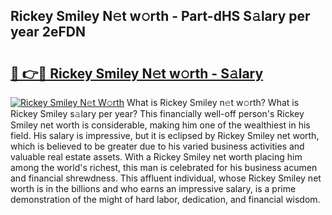 ## Rickey Smiley N𝚎t w𝚘rth - Part-dHS S𝚊lary per year 2eFDN

# <h2><a href="http://gc1aby9.nevu.top/?p=Rickey+Smiley">🔗 👉🔴 Rickey Smiley N𝚎t w𝚘rth - S𝚊lary</a></h2>

[![Rickey Smiley N𝚎t W𝚘rth](https://i.imgur.com/Oavwk0R.jpeg)](http://gc1aby9.nevu.top/?p=Rickey+Smiley)
What is Rickey Smiley n𝚎t w𝚘rth? What is Rickey Smiley s𝚊lary per year?
This financially well-off person's Rickey Smiley net worth is considerable, making him one of the wealthiest in his field. His salary is impressive, but it is eclipsed by Rickey Smiley net worth, which is believed to be greater due to his varied business activities and valuable real estate assets. With a Rickey Smiley net worth placing him among the world's richest, this man is celebrated for his business acumen and financial shrewdness. This affluent individual, whose Rickey Smiley net worth is in the billions and who earns an impressive salary, is a prime demonstration of the might of hard labor, dedication, and financial wisdom.
